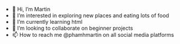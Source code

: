 - 👋 Hi, I’m Martin
- 👀 I’m interested in exploring new places and eating lots of food
- 🌱 I’m currently learning html
- 💞️ I’m looking to collaborate on beginner projects
- 📫 How to reach me @phamhmartin on all social media platforms

<!---
phamhmartin/phamhmartin is a ✨ special ✨ repository because its `README.md` (this file) appears on your GitHub profile.
You can click the Preview link to take a look at your changes.
--->

